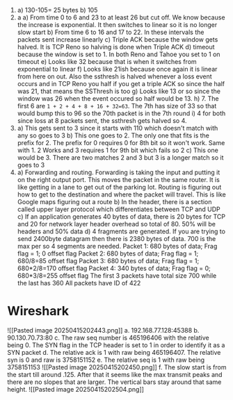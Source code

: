 1. 
	a) 130-105= 25 bytes
	b) 105
2. a
	a) From time 0 to 6 and 23 to at least 26 but cut off. We know because the increase is exponential. It then switches to linear so it is no longer slow start
	b) From time 6 to 16 and 17 to 22. In these intervals the packets sent increase linearly
	c) Triple ACK because the window gets halved. It is TCP Reno so halving is done when Triple ACK
	d) timeout because the window is set to 1. In both Reno and Tahoe you set to 1 on timeout
	e) Looks like 32 because that is when it switches from exponential to linear
	f) Looks like 21ish because once again it is linear from here on out. Also the ssthresh is halved whenever a loss event occurs and in TCP Reno you half if you get a triple ACK so since the half was 21, that means the SSThresh is too
	g) Looks like 13 or so since the window was 26 when the event occured so half would be 13.
	h) 7. The first 6 are `1 + 2 + 4 + 8 + 16 + 32=63`. The 7th has size of 33 so that would bump this to 96 so the 70th packet is in the 7th round
	i) 4 for both since loss at 8 packets sent, the ssthresh gets halved so 4.
3. 
	a) This gets sent to 3 since it starts with 110 which doesn't match with any so goes to 3
	b) This one goes to 2. The only one that fits is the prefix for 2. The prefix for 0 requires 0 for 8th bit so it won't work. Same with 1. 2 Works and 3 requires 1 for 9th bit which fails so 2
	c) This one would be 3. There are two matches 2 and 3 but 3 is a longer match so it goes to 3
4. 
	a) Forwarding and routing. Forwarding is taking the input and putting it on the right output port. This moves the packet in the same router. It is like getting in a lane to get out of the parking lot. Routing is figuring out how to get to the destination and where the packet will travel. This is like Google maps figuring out a route
	b) In the header, there is a section called upper layer protocol which differentiates between TCP and UDP
	c) If an application generates 40 bytes of data, there is 20 bytes for TCP and 20 for network layer header overhead so total of 80. 50% will be headers and 50% data
	d) 4 fragments are generated. If you are trying to send 2400byte datagram then there is 2380 bytes of data. 700 is the max per so 4 segments are needed. 
		Packet 1: 680 bytes of data; Frag flag = 1; 0 offset flag
		Packet 2: 680 bytes of data; Frag flag = 1; 680/8=85 offset flag
		Packet 3: 680 bytes of data; Frag flag = 1; 680\*2/8=170 offset flag
		Packet 4: 340 bytes of data; Frag flag = 0; 680\*3/8=255 offset flag
		The first 3 packets have total size 700 while the last has 360
		All packets have ID of 422

# Wireshark
![[Pasted image 20250415202443.png]]
a. 192.168.77.128:45388
b. 90.130.70.73:80
c. The raw seq number is 465196406 with the relative being 0. The SYN flag in the TCP header is set to 1 in order to identify it as a SYN packet
d. The relative ack is 1 with raw being 465196407. The relative syn is 0 and raw is 3758151152
e. The relative seq is 1 with raw being 3758151153
![[Pasted image 20250415202450.png]]
f. The slow start is from the start till around .125. After that it seems like the max transmit peaks and there are no slopes that are larger. The vertical bars stay around that same height. 
![[Pasted image 20250415202504.png]]
